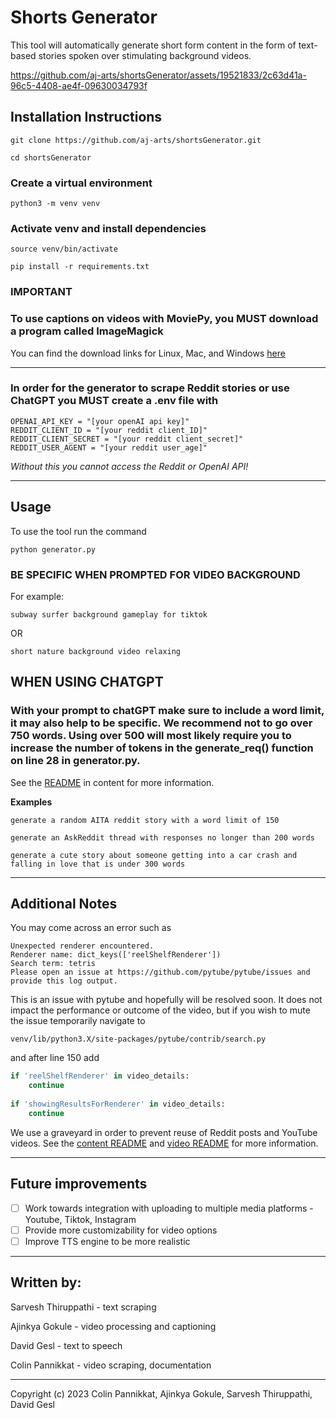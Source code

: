 # **Shorts Generator**

This tool will automatically generate short form content in the form of text-based stories spoken over stimulating background videos.

https://github.com/aj-arts/shortsGenerator/assets/19521833/2c63d41a-96c5-4408-ae4f-09630034793f

## Installation Instructions

```
git clone https://github.com/aj-arts/shortsGenerator.git
```
```
cd shortsGenerator
```
### Create a virtual environment
```
python3 -m venv venv
```
### Activate venv and install dependencies
```
source venv/bin/activate
```
```
pip install -r requirements.txt
```

### **IMPORTANT** 
### To use captions on videos with MoviePy, you **MUST** download a program called ImageMagick

You can find the download links for Linux, Mac, and Windows [here](https://www.imagemagick.org/script/download.php)

---

### In order for the generator to scrape Reddit stories or use ChatGPT you **MUST** create a .env file with
```
OPENAI_API_KEY = "[your openAI api key]"
REDDIT_CLIENT_ID = "[your reddit client_ID]"
REDDIT_CLIENT_SECRET = "[your reddit client_secret]"
REDDIT_USER_AGENT = "[your reddit user_age]"
```
*Without this you cannot access the Reddit or OpenAI API!*

---

## Usage


To use the tool run the command

```
python generator.py
```


### **BE SPECIFIC WHEN PROMPTED FOR VIDEO BACKGROUND**

For example:

    subway surfer background gameplay for tiktok

OR

    short nature background video relaxing

## **WHEN USING CHATGPT**
### With your prompt to chatGPT make sure to include a word limit, it may also help to be specific. We recommend not to go over 750 words. Using over 500 will most likely require you to increase the number of tokens in the generate_req() function on line 28 in generator.py.

See the [README](content/README.md) in content for more information.

**Examples**
```
generate a random AITA reddit story with a word limit of 150
```
```
generate an AskReddit thread with responses no longer than 200 words
```
```
generate a cute story about someone getting into a car crash and falling in love that is under 300 words
```

---
## Additional Notes

You may come across an error such as 

```
Unexpected renderer encountered.
Renderer name: dict_keys(['reelShelfRenderer'])
Search term: tetris
Please open an issue at https://github.com/pytube/pytube/issues and provide this log output.
```

This is an issue with pytube and hopefully will be resolved soon. It does not impact the performance or outcome of the video, but if you wish to mute the issue temporarily navigate to 
```
venv/lib/python3.X/site-packages/pytube/contrib/search.py
```
and after line 150 add

```python
if 'reelShelfRenderer' in video_details:
    continue
            
if 'showingResultsForRenderer' in video_details:
    continue
```
We use a graveyard in order to prevent reuse of Reddit posts and YouTube videos. See the [content README](content/README.md) and [video README](video/README.md) for more information.

---

## Future improvements

- [ ] Work towards integration with uploading to multiple media platforms - Youtube, Tiktok, Instagram
- [ ] Provide more customizability for video options
- [ ] Improve TTS engine to be more realistic

---

## Written by:
Sarvesh Thiruppathi - text scraping

Ajinkya Gokule - video processing and captioning

David Gesl - text to speech

Colin Pannikkat - video scraping, documentation

---
Copyright (c) 2023 Colin Pannikkat, Ajinkya Gokule, Sarvesh Thiruppathi, David Gesl
